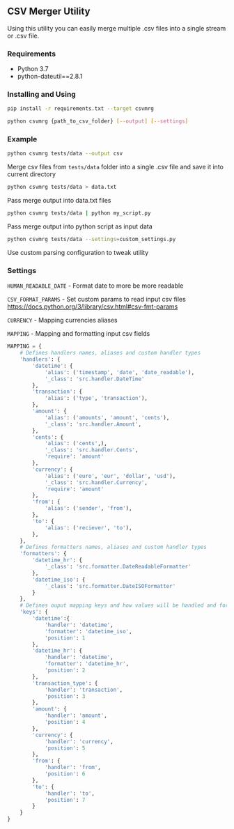 ## CSV Merger Utility

Using this utility you can easily merge multiple .csv files into a single stream or .csv file.

### Requirements
* Python 3.7
* python-dateutil==2.8.1

### Installing and Using
```bash
pip install -r requirements.txt --target csvmrg

python csvmrg {path_to_csv_folder} [--output] [--settings]
``` 

### Example
```bash
python csvmrg tests/data --output csv  
```
Merge csv files from `tests/data` folder into a single .csv file and save it into current directory

```bash
python csvmrg tests/data > data.txt
```
Pass merge output into data.txt files

```bash
python csvmrg tests/data | python my_script.py
```
Pass merge output into python script as input data

```bash
python csvmrg tests/data --settings=custom_settings.py
```
Use custom parsing configuration to tweak utility

### Settings

`HUMAN_READABLE_DATE` - Format date to more be more readable

`CSV_FORMAT_PARAMS` - Set custom params to read input csv files <https://docs.python.org/3/library/csv.html#csv-fmt-params>

`CURRENCY` - Mapping currencies aliases

`MAPPING` - Mapping and formatting input csv fields

```python
MAPPING = {
    # Defines handlers names, aliases and custom handler types
    'handlers': {
        'datetime': {
            'alias': ('timestamp', 'date', 'date_readable'),
            '_class': 'src.handler.DateTime'
        },
        'transaction': {
            'alias': ('type', 'transaction'),
        },
        'amount': {
            'alias': ('amounts', 'amount', 'cents'),
            '_class': 'src.handler.Amount',
        },
        'cents': {
            'alias': ('cents',),
            '_class': 'src.handler.Cents',
            'require': 'amount'
        },
        'currency': {
            'alias': ('euro', 'eur', 'dollar', 'usd'),
            '_class': 'src.handler.Currency',
            'require': 'amount'
        },
        'from': {
            'alias': ('sender', 'from'),
        },
        'to': {
            'alias': ('reciever', 'to'),
        },
    },
    # Defines formatters names, aliases and custom handler types
    'formatters': {
        'datetime_hr': {
            '_class': 'src.formatter.DateReadableFormatter'
        },
        'datetime_iso': {
            '_class': 'src.formatter.DateISOFormatter'
        }
    },
    # Defines ouput mapping keys and how values will be handled and formatted
    'keys': {
        'datetime':{
            'handler': 'datetime',
            'formatter': 'datetime_iso',
            'position': 1
        },
        'datetime_hr': {
            'handler': 'datetime',
            'formatter': 'datetime_hr',
            'position': 2
        },
        'transaction_type': {
            'handler': 'transaction',
            'position': 3
        },
        'amount': {
            'handler': 'amount',
            'position': 4
        },
        'currency': {
            'handler': 'currency',
            'position': 5
        },
        'from': {
            'handler': 'from',
            'position': 6
        },
        'to': {
            'handler': 'to',
            'position': 7
        }
    }
}
```